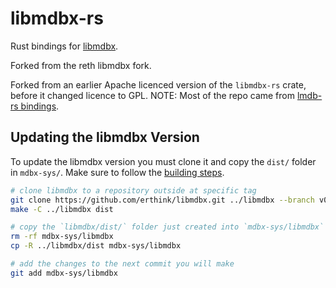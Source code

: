 # libmdbx-rs


Rust bindings for [libmdbx](https://libmdbx.dqdkfa.ru).

Forked from the reth libmdbx fork.

Forked from an earlier Apache licenced version of the `libmdbx-rs` crate, before it changed licence to GPL.
NOTE: Most of the repo came from [lmdb-rs bindings](https://github.com/mozilla/lmdb-rs).

## Updating the libmdbx Version

To update the libmdbx version you must clone it and copy the `dist/` folder in `mdbx-sys/`.
Make sure to follow the [building steps](https://libmdbx.dqdkfa.ru/usage.html#getting).

```bash
# clone libmdbx to a repository outside at specific tag
git clone https://github.com/erthink/libmdbx.git ../libmdbx --branch v0.7.0
make -C ../libmdbx dist

# copy the `libmdbx/dist/` folder just created into `mdbx-sys/libmdbx`
rm -rf mdbx-sys/libmdbx
cp -R ../libmdbx/dist mdbx-sys/libmdbx

# add the changes to the next commit you will make
git add mdbx-sys/libmdbx
```
